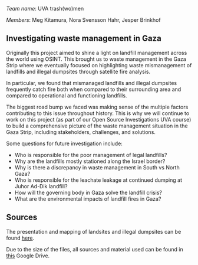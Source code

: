 *Team name*: UVA trash(wo)men

*Members*: Meg Kitamura, Nora Svensson Hahr, Jesper Brinkhof

## Investigating waste management in Gaza

Originally this project aimed to shine a light on landfill management across the world using OSINT. This brought us to waste management in the Gaza Strip where we eventually focused on highlighting waste mismanagement of landfills and illegal dumpsites through satellite fire analysis.

In particular, we found that mismanaged landfills and illegal dumpsites frequently catch fire both when compared to their surrounding area and compared to operational and functioning landfills.

The biggest road bump we faced was making sense of the multiple factors contributing to this issue throughout history. This is why we will continue to work on this project (as part of our Open Source Investigations UVA course) to build a comprehensive picture of the waste management situation in the Gaza Strip, including stakeholders, challenges, and solutions.

Some questions for future investigation include:
- Who is responsible for the poor management of legal landfills?
- Why are the landfills mostly stationed along the Israel border?
- Why is there a discrepancy in waste management in South vs North Gaza?
- Who is responsible for the leachate leakage at continued dumping at Juhor Ad-Dik landfill? 
- How will the governing body in Gaza solve the landfill crisis?
- What are the environmental impacts of landfill fires in Gaza?

## Sources
The presentation and mapping of landsites and illegal dumpsites can be found [here](https://prezi.com/view/HIs3KusmH5Dcpvz8K1jR/).

Due to the size of the files, all sources and material used can be found in [this](https://drive.google.com/drive/folders/1XGFQ3hQofIC8Ptw50OZ8GAS55EaJrTgm?usp=sharing) Google Drive.
